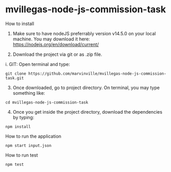 # mvillegas-node-js-commission-task

How to install

1. Make sure to have nodeJS preferrably version v14.5.0 on your local machine. You may download it here: https://nodejs.org/en/download/current/

2. Download the project via git or as .zip file.
  
  i. GIT: Open terminal and type:

  `git clone https://github.com/marvinville/mvillegas-node-js-commission-task.git`

3. Once downloaded, go to project directory. On terminal, you may type something like:

`cd mvillegas-node-js-commission-task`

4. Once you get inside the project directory, download the dependencies by typing:

`npm install`

How to run the application

`npm start input.json`

How to run test

`npm test`
